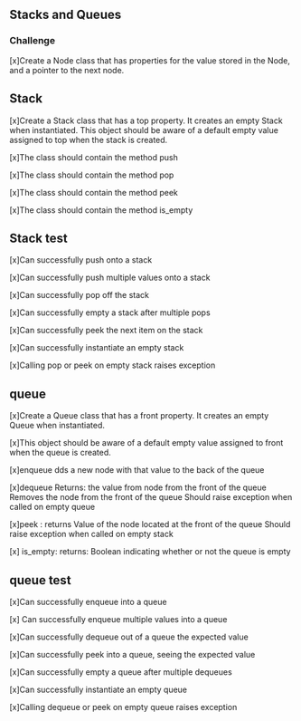 


## Stacks and Queues
### Challenge

[x]Create a Node class that has properties for the value stored in the Node, and a pointer to the next node.


## Stack
[x]Create a Stack class that has a top property. It creates an empty Stack when instantiated. This object should be aware of a default empty value assigned to top when the stack is created.

[x]The class should contain the method push

[x]The class should contain the method pop

[x]The class should contain the method peek

[x]The class should contain the method is_empty

## Stack test
[x]Can successfully push onto a stack

[x]Can successfully push multiple values onto a stack

[x]Can successfully pop off the stack

[x]Can successfully empty a stack after multiple pops

[x]Can successfully peek the next item on the stack

[x]Can successfully instantiate an empty stack

[x]Calling pop or peek on empty stack raises exception

## queue
[x]Create a Queue class that has a front property. It creates an empty Queue when instantiated.

[x]This object should be aware of a default empty value assigned to front when the queue is created.

[x]enqueue dds a new node with that value to the back of the queue

[x]dequeue Returns: the value from node from the front of the queue Removes the node from the front of the queue Should raise exception when called on empty queue

[x]peek : returns Value of the node located at the front of the queue Should raise exception when called on empty stack

[x] is_empty: returns: Boolean indicating whether or not the queue is empty

## queue test
[x]Can successfully enqueue into a queue

[x] Can successfully enqueue multiple values into a queue

[x]Can successfully dequeue out of a queue the expected value

[x]Can successfully peek into a queue, seeing the expected value

[x]Can successfully empty a queue after multiple dequeues

[x]Can successfully instantiate an empty queue

[x]Calling dequeue or peek on empty queue raises exception